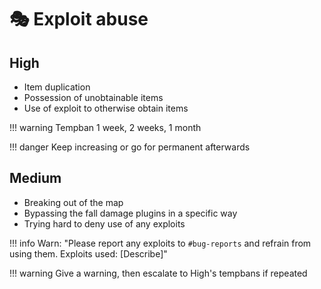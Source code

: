 # 🎭 Exploit abuse

## **High**

* Item duplication
* Possession of unobtainable items
* Use of exploit to otherwise obtain items

!!! warning
    Tempban 1 week, 2 weeks, 1 month


!!! danger
    Keep increasing or go for permanent afterwards


## **Medium**

* Breaking out of the map
* Bypassing the fall damage plugins in a specific way
* Trying hard to deny use of any exploits

!!! info
    Warn: "Please report any exploits to `#bug-reports` and refrain from using them. Exploits used: [Describe]"


!!! warning
    Give a warning, then escalate to High's tempbans if repeated
